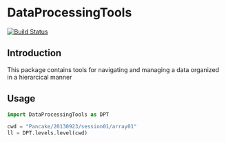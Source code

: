 # DataProcessingTools

[![Build Status](https://travis-ci.com/grero/DataProcessingTools.svg?branch=master)](https://travis-ci.com/grero/DataProcessingTools)

## Introduction
This package contains tools for navigating and managing a data organized in a hierarcical manner

## Usage

```python
import DataProcessingTools as DPT

cwd = "Pancake/20130923/session01/array01"
ll = DPT.levels.level(cwd)
```
